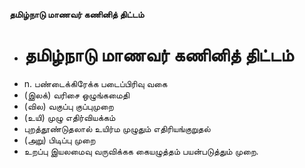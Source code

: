 **தமிழ்நாடு மாணவர் கணினித் திட்டம்**
- # தமிழ்நாடு மாணவர் கணினித் திட்டம்
- n. பண்டைக்கிரேக்க படைப்பிரிவு வகை
- (இலக்) வரிசை ஒழுங்கமைதி
- (வில) வகுப்பு குப்புமுறை
- (உயி) முழு எதிர்வியக்கம்
- புறத்தூண்டுதலால் உயிர்ம முழுதும் எதிரியங்குறுதல்
- (அறு) பிடிப்பு முறை
- உறப்பு இயலமைவு வருவிக்கக கையழுத்தம் பயன்படுத்தும் முறை.

